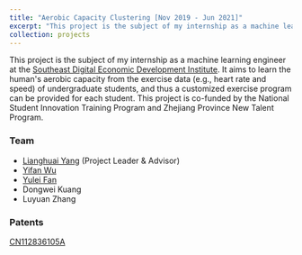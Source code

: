 ```yaml
---
title: "Aerobic Capacity Clustering [Nov 2019 - Jun 2021]"
excerpt: "This project is the subject of my internship as a machine learning engineer at the [Southeast Digital Economic Development Institute](http://www.sdedi.org.cn/). It aims to learn the human's aerobic capacity from the exercise data (e.g., heart rate and speed) of undergraduate students, and thus a customized exercise program can be provided for each student. This project is co-funded by the National Student Innovation Training Program and Zhejiang Province New Talent Program."
collection: projects
---
```


This project is the subject of my internship as a machine learning engineer at the [Southeast Digital Economic Development Institute](http://www.sdedi.org.cn/). It aims to learn the human's aerobic capacity from the exercise data (e.g., heart rate and speed) of undergraduate students, and thus a customized exercise program can be provided for each student. This project is co-funded by the National Student Innovation Training Program and Zhejiang Province New Talent Program.

### Team
- [Lianghuai Yang](https://www.researchgate.net/profile/Liang-Yang-39) (Project Leader & Advisor)
- [Yifan Wu](https://scholar.google.com/citations?user=l2GmQnQAAAAJ)
- [Yulei Fan](https://www.researchgate.net/profile/Yulei-Fan)
- Dongwei Kuang
- Luyuan Zhang


### Patents
[CN112836105A](https://patents.google.com/patent/CN112836105A/en?oq=CN112836105A)